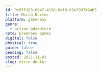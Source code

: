 ```yaml
---
id: 0c97f183-6947-4198-8df8-08e703742ab5
title: Micro Doctor
platform: game-boy
genre:
  - action-adventure
note: Greenboy Games
digital: false
physical: true
guide: false
pending: false
posted: 2021-11-03
slug: micro-doctor
---
```

